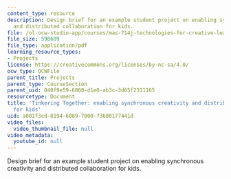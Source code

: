 ```yaml
---
content_type: resource
description: Design brief for an example student project on enabling synchronous creativity
  and distributed collaboration for kids.
file: /ol-ocw-studio-app/courses/mas-714j-technologies-for-creative-learning-fall-2009/a001f3cd81946089700073600177441d_MITMAS_714JF09_pro_xbrief4.pdf
file_size: 598609
file_type: application/pdf
learning_resource_types:
- Projects
license: https://creativecommons.org/licenses/by-nc-sa/4.0/
ocw_type: OCWFile
parent_title: Projects
parent_type: CourseSection
parent_uid: 040f9e59-6860-d1e0-ab3c-3d65f2311165
resourcetype: Document
title: 'Tinkering Together: enabling synchronous creativity and distributed collaboration
  for kids'
uid: a001f3cd-8194-6089-7000-73600177441d
video_files:
  video_thumbnail_file: null
video_metadata:
  youtube_id: null
---
```

Design brief for an example student project on enabling synchronous creativity and distributed collaboration for kids.